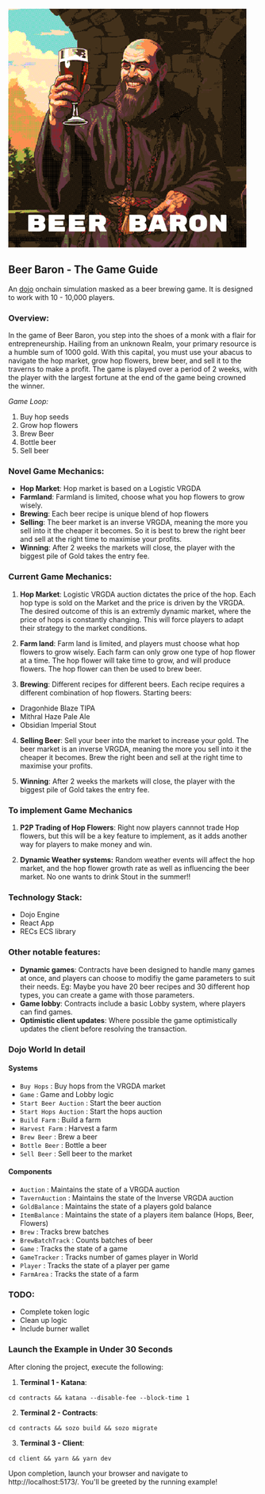![monk](./client/public/images/people/victor_logo.png)

## **Beer Baron** - The Game Guide

An [dojo](https://github.com/dojoengine/dojo) onchain simulation masked as a beer brewing game. It is designed to work with 10 - 10,000 players.

### **Overview:**

In the game of Beer Baron, you step into the shoes of a monk with a flair for entrepreneurship. Hailing from an unknown Realm, your primary resource is a humble sum of 1000 gold. With this capital, you must use your abacus to navigate the hop market, grow hop flowers, brew beer, and sell it to the traverns to make a profit. The game is played over a period of 2 weeks, with the player with the largest fortune at the end of the game being crowned the winner.

*Game Loop:*
1. Buy hop seeds
2. Grow hop flowers
3. Brew Beer
4. Bottle beer
5. Sell beer

### **Novel Game Mechanics:**

- **Hop Market**: Hop market is based on a Logistic VRGDA
- **Farmland**: Farmland is limited, choose what you hop flowers to grow wisely.
- **Brewing**: Each beer recipe is unique blend of hop flowers
- **Selling**: The beer market is an inverse VRGDA, meaning the more you sell into it the cheaper it becomes. So it is best to brew the right beer and sell at the right time to maximise your profits.
- **Winning**: After 2 weeks the markets will close, the player with the biggest pile of Gold takes the entry fee.

### **Current Game Mechanics:**

1. **Hop Market**:
Logistic VRGDA auction dictates the price of the hop. Each hop type is sold on the Market and the price is driven by the VRGDA. The desired outcome of this is an extremly dynamic market, where the price of hops is constantly changing. This will force players to adapt their strategy to the market conditions.

2. **Farm land**:
Farm land is limited, and players must choose what hop flowers to grow wisely. Each farm can only grow one type of hop flower at a time. The hop flower will take time to grow, and will produce flowers. The hop flower can then be used to brew beer.

3. **Brewing**:
Different recipes for different beers. Each recipe requires a different combination of hop flowers. Starting beers:

- Dragonhide Blaze TIPA
- Mithral Haze Pale Ale
- Obsidian Imperial Stout

4. **Selling Beer**:
Sell your beer into the market to increase your gold. The beer market is an inverse VRGDA, meaning the more you sell into it the cheaper it becomes. Brew the right been and sell at the right time to maximise your profits.

5. **Winning**:
After 2 weeks the markets will close, the player with the biggest pile of Gold takes the entry fee.

### **To implement Game Mechanics**

1. **P2P Trading of Hop Flowers**:
Right now players cannnot trade Hop flowers, but this will be a key feature to implement, as it adds another way for players to make money and win.
 
2. **Dynamic Weather systems:**
Random weather events will affect the hop market, and the hop flower growth rate as well as influencing the beer market. No one wants to drink Stout in the summer!!


### Technology Stack:

- Dojo Engine
- React App
- RECs ECS library


### Other notable features:

- **Dynamic games**: Contracts have been designed to handle many games at once, and players can choose to modifiy the game parameters to suit their needs. Eg: Maybe you have 20 beer recipes and 30 different hop types, you can create a game with those parameters.
- **Game lobby**: Contracts include a basic Lobby system, where players can find games.
- **Optimistic client updates**: Where possible the game optimistically updates the client before resolving the transaction.


### Dojo World In detail

#### Systems

- `Buy Hops` : Buy hops from the VRGDA market
- `Game` : Game and Lobby logic
- `Start Beer Auction` : Start the beer auction
- `Start Hops Auction` : Start the hops auction
- `Build Farm` : Build a farm
- `Harvest Farm` : Harvest a farm
- `Brew Beer` : Brew a beer
- `Bottle Beer` : Bottle a beer
- `Sell Beer` : Sell beer to the market

#### Components

- `Auction` : Maintains the state of a VRGDA auction
- `TavernAuction` : Maintains the state of the Inverse VRGDA auction
- `GoldBalance` : Maintains the state of a players gold balance
- `ItemBalance` : Maintains the state of a players item balance (Hops, Beer, Flowers)
- `Brew` : Tracks brew batches
- `BrewBatchTrack` : Counts batches of beer
- `Game` : Tracks the state of a game
- `GameTracker` : Tracks number of games player in World
- `Player` : Tracks the state of a player per game
- `FarmArea` : Tracks the state of a farm

### TODO:

- Complete token logic
- Clean up logic
- Include burner wallet


### Launch the Example in Under 30 Seconds

After cloning the project, execute the following:

1. **Terminal 1 - Katana**:

```console
cd contracts && katana --disable-fee --block-time 1
```

2. **Terminal 2 - Contracts**:

```console
cd contracts && sozo build && sozo migrate
```

3. **Terminal 3 - Client**:

```console
cd client && yarn && yarn dev
```

Upon completion, launch your browser and navigate to http://localhost:5173/. You'll be greeted by the running example!